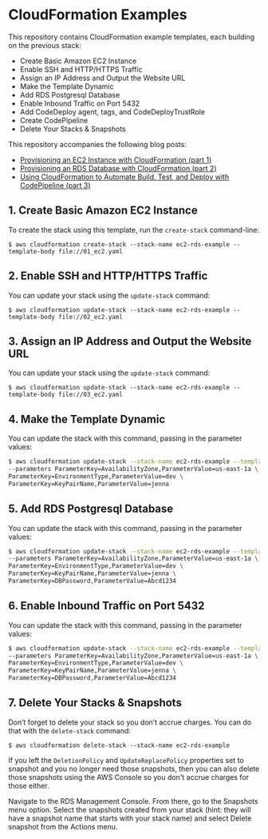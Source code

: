 # CloudFormation Examples

This repository contains CloudFormation example templates, each building on the previous stack:

- Create Basic Amazon EC2 Instance
- Enable SSH and HTTP/HTTPS Traffic
- Assign an IP Address and Output the Website URL
- Make the Template Dynamic
- Add RDS Postgresql Database
- Enable Inbound Traffic on Port 5432
- Add CodeDeploy agent, tags, and CodeDeployTrustRole
- Create CodePipeline
- Delete Your Stacks & Snapshots

This repository accompanies the following blog posts:
- [Provisioning an EC2 Instance with CloudFormation (part 1)](https://jennapederson.com/blog/2021/6/21/provisioning-an-ec2-instance-with-cloudformation-part-1/)
- [Provisioning an RDS Database with CloudFormation (part 2)](https://jennapederson.com/blog/2021/6/28/provisioning-an-rds-database-with-cloudformation-part-2/)
- [Using CloudFormation to Automate Build, Test, and Deploy with CodePipeline (part 3)](https://jennapederson.com/blog/2021/11/26/using-cloudformation-to-automate-build-test-deploy-with-codepipeline-part-3/)

## 1. Create Basic Amazon EC2 Instance

To create the stack using this template, run the `create-stack` command-line:

`$ aws cloudformation create-stack --stack-name ec2-rds-example --template-body file://01_ec2.yaml`

## 2. Enable SSH and HTTP/HTTPS Traffic

You can update your stack using the `update-stack` command:

`$ aws cloudformation update-stack --stack-name ec2-rds-example --template-body file://02_ec2.yaml`

## 3. Assign an IP Address and Output the Website URL

You can update your stack using the `update-stack` command:

`$ aws cloudformation update-stack --stack-name ec2-rds-example --template-body file://03_ec2.yaml`

## 4. Make the Template Dynamic

You can update the stack with this command, passing in the parameter values:

```bash
$ aws cloudformation update-stack --stack-name ec2-rds-example --template-body file://04_ec2.yaml \
--parameters ParameterKey=AvailabilityZone,ParameterValue=us-east-1a \
ParameterKey=EnvironmentType,ParameterValue=dev \
ParameterKey=KeyPairName,ParameterValue=jenna
```

## 5. Add RDS Postgresql Database

You can update the stack with this command, passing in the parameter values:

```bash
$ aws cloudformation update-stack --stack-name ec2-rds-example --template-body file://05_rds.yaml \
--parameters ParameterKey=AvailabilityZone,ParameterValue=us-east-1a \
ParameterKey=EnvironmentType,ParameterValue=dev \
ParameterKey=KeyPairName,ParameterValue=jenna \
ParameterKey=DBPassword,ParameterValue=Abcd1234
```

## 6. Enable Inbound Traffic on Port 5432

You can update the stack with this command, passing in the parameter values:

```bash
$ aws cloudformation update-stack --stack-name ec2-rds-example --template-body file://06_rds.yaml \
--parameters ParameterKey=AvailabilityZone,ParameterValue=us-east-1a \
ParameterKey=EnvironmentType,ParameterValue=dev \
ParameterKey=KeyPairName,ParameterValue=jenna \
ParameterKey=DBPassword,ParameterValue=Abcd1234
```

## 7. Delete Your Stacks & Snapshots

Don’t forget to delete your stack so you don’t accrue charges. You can do that with the `delete-stack` command:

`$ aws cloudformation delete-stack --stack-name ec2-rds-example`

If you left the `DeletionPolicy` and `UpdateReplacePolicy` properties set to snapshot and you no longer need those snapshots, then you can also delete those snapshots using the AWS Console so you don't accrue charges for those either.

Navigate to the RDS Management Console. From there, go to the Snapshots menu option. Select the snapshots created from your stack (hint: they will have a snapshot name that starts with your stack name) and select Delete snapshot from the Actions menu.
